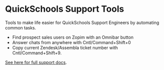 QuickSchools Support Tools
==============

Tools to make life easier for QuickSchools Support Engineers by automating common tasks.

- Find prospect sales users on Zopim with an Omnibar button
- Answer chats from anywhere with Cntl/Command+Shift+0
- Copy current Zendesk/Assembla ticket number with Cntl/Command+Shift+9.

[See here for full support docs](https://docs.google.com/document/d/1gbv8nhLNlSZSBxERtqWkfbFu8SJh5Rv50SBosXeIavQ/edit).